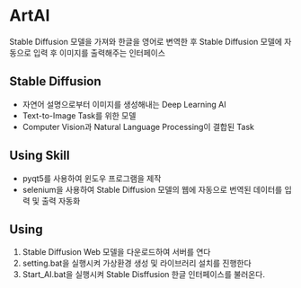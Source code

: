 # ArtAI

Stable Diffusion 모델을 가져와 한글을 영어로 변역한 후 Stable Diffusion 모델에 자동으로 입력 후 이미지를 출력해주는 인터페이스



## Stable Diffusion
* 자연어 설명으로부터 이미지를 생성해내는 Deep Learning AI
* Text-to-Image Task를 위한 모델
* Computer Vision과 Natural Language Processing이 결합된 Task

## Using Skill

* pyqt5를 사용하여 윈도우 프로그램을 제작
* selenium을 사용하여 Stable Diffusion 모델의 웹에 자동으로 번역된 데이터를 입력 및 출력 자동화

## Using
1. Stable Diffusion Web 모델을 다운로드하여 서버를 연다
2. setting.bat을 실행시켜 가상환경 생성 및 라이브러리 설치를 진행한다
3. Start_AI.bat을 실행시켜 Stable Disffusion 한글 인터페이스를 불러온다.
